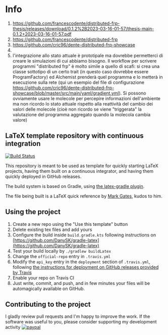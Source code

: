# Info

1. https://github.com/francescodente/distributed-frp-thesis/releases/download/0.1.2%2B2023-03-16-01-57/thesis-main-0.1.2+2023-03-16-01-57.pdf
2. https://github.com/francescodente/distributed-frp
3. https://github.com/cric96/dente-distributed-frp-showcase
4. 
5. l'integrazione allo stato attuale è prototipale ma dovrebbe permetterci di creare le simulazioni di cui abbiamo bisogno. Il workflow per scrivere programmi "distributed frp" è molto simile a quello di scafi: si crea una classe sottotipo di un certo trait (in questo caso dovrebbe essere ProgramFactory) ed Alchemist prenderà quel programma e lo metterà in esecuzione sulla rete (qui un esempio del file di configurazione https://github.com/cric96/dente-distributed-frp-showcase/blob/master/src/main/yaml/gradient.yml). Si possono ovviamente usare le molecole per percepire informazioni dell'ambiente ma non  ricordo lo stato attuale rispetto alla reattività del cambio dei valori delle molecole (cioè non ricordo se viene "triggerata" la valutazione del programma aggregato quando la molecola cambia valore)



## LaTeX template repository with continuous integration  

[![Build Status](https://travis-ci.org/DanySK/Template-LaTeX-CI.svg?branch=master)](https://travis-ci.org/DanySK/Template-LaTeX-CI)

This repository is meant to be used as template for quickly starting LaTeX projects,
having them built on a continuous integrator, and having them quickly deployed in GitHub releases.

The build system is based on Gradle, using [the latex-gradle plugin](https://github.com/DanySK/gradle-latex).

The file being built is a LaTeX quick reference by [Mark Gates](http://www.icl.utk.edu/~mgates3/), kudos to him.

## Using the project

1. Create a new repo using the "Use this template" button
2. Delete existing tex files and add yours
3. Configure the build inside `build.gradle.kts` following instructions on [https://github.com/DanySK/gradle-latex](https://github.com/DanySK/gradle-latex)
4. Test your build locally by `./gradlew buildLatex`
5. Change the `official-repo` entry in `.travis.yml`
6. Modify the `api_key` entry in the `deployment` section of `.travis.yml`, following [the instructions for deployment on GitHub releases provided by Travis](https://docs.travis-ci.com/user/deployment/releases/)
7. Enable your repo on Travis CI
8. Just write, commit, and push, and in few minutes your files will be automagically available on GitHub.

## Contributing to the project

I gladly review pull requests and I'm happy to improve the work.
If the software was useful to you, please consider supporting my development activity
[![paypal](https://www.paypalobjects.com/en_US/i/btn/btn_donate_SM.gif)](https://www.paypal.com/cgi-bin/webscr?cmd=_donations&business=5P4DSZE5DV4H2&currency_code=EUR)
